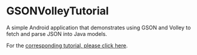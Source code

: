 # GSONVolleyTutorial

A simple Android application that demonstrates using GSON and Volley to fetch and parse JSON into Java models.

For the [corresponding tutorial, please click here](https://kylewbanks.com/blog/tutorial-parsing-json-on-android-using-gson-and-volley).